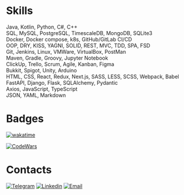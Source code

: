 # Skills
Java, Kotlin, Python, C#, C++\
SQL, MySQL, PostgreSQL, TimescaleDB, MongoDB, SQLite3\
Docker, Docker compose, k8s, GitHub/GitLab CI/CD\
OOP, DRY, KISS, YAGNI, SOLID, REST, MVC, TDD, SPA, FSD\
Git, Jenkins, Linux, VMWare, VirtualBox, PostMan\
Maven, Gradle, Groovy, Jupyter Notebook\
ClickUp, Trello, Scrum, Agile, Kanban, Figma\
Bukkit, Spigot, Unity, Arduino\
HTML, CSS, React, Redux, Next.js, SASS, LESS, SCSS, Webpack, Babel\
FastAPI, Django, Flask, SQLAlchemy, Pydantic\
Axios, JavaScript, TypeScript\
JSON, YAML, Markdown

# Badges
[![wakatime](https://wakatime.com/badge/user/342c306f-2d85-43f6-a539-bb73a7c09656.svg?style=for-the-badge)](https://wakatime.com/@342c306f-2d85-43f6-a539-bb73a7c09656)

[![CodeWars](https://www.codewars.com/users/Roman-Andr/badges/large)](https://www.codewars.com/users/Roman-Andr)

# Contacts
[![Telegram](https://img.shields.io/badge/Telegram-2CA5E0?style=for-the-badge&logo=telegram&logoColor=white)](https://t.me/RomanAndr)
[![Linkedin](https://img.shields.io/badge/Linkedin-%232E87FB.svg?&style=for-the-badge&logo=linkedin&logoColor=white)](https://www.linkedin.com/in/romanandr)
[![Email](https://img.shields.io/badge/Gmail-D14836?style=for-the-badge&logo=gmail&logoColor=white)](mailto:andrroman07@gmail.com)

